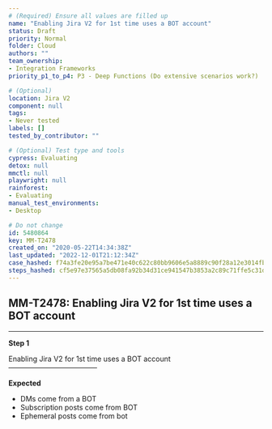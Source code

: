 ```yaml
---
# (Required) Ensure all values are filled up
name: "Enabling Jira V2 for 1st time uses a BOT account"
status: Draft
priority: Normal
folder: Cloud
authors: ""
team_ownership: 
- Integration Frameworks
priority_p1_to_p4: P3 - Deep Functions (Do extensive scenarios work?)

# (Optional)
location: Jira V2
component: null
tags:
- Never tested
labels: []
tested_by_contributor: ""

# (Optional) Test type and tools
cypress: Evaluating
detox: null
mmctl: null
playwright: null
rainforest: 
- Evaluating
manual_test_environments:
- Desktop

# Do not change
id: 5480864
key: MM-T2478
created_on: "2020-05-22T14:34:38Z"
last_updated: "2022-12-01T21:12:34Z"
case_hashed: f74a3fe20e95a7be471e40c622c80bb9606e5a8889c90f28a12e3014fbdc5a467200c6c92f5142a8802f2e8bb969eeab
steps_hashed: cf5e97e37565a5db08fa92b34d31ce941547b3853a2c89c71ffe5c31d532ac07a9ae1c2467fb7a4acacd30b6e319bd9c
---
```


<!-- (Auto-generated) Based on frontmatter's "key" and "name" -->

## MM-T2478: Enabling Jira V2 for 1st time uses a BOT account

---

**Step 1**

Enabling Jira V2 for 1st time uses a BOT account\
–––––––––––––––––––––––––

**Expected**

- DMs come from a BOT
- Subscription posts come from BOT
- Ephemeral posts come from bot
